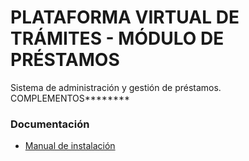 # PLATAFORMA VIRTUAL DE TRÁMITES - MÓDULO DE PRÉSTAMOS

Sistema de administración y gestión de préstamos.
COMPLEMENTOS********
### Documentación

* [Manual de instalación](./INSTALL.md)
